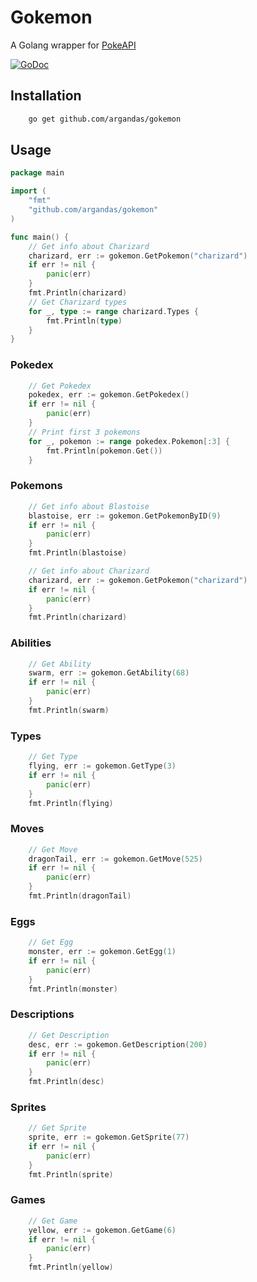 # Gokemon
A Golang wrapper for [PokeAPI](http://pokeapi.co/)

[![GoDoc](http://godoc.org/github.com/argandas/gokemon?status.svg)](http://godoc.org/github.com/argandas/gokemon)

## Installation

```bash
	go get github.com/argandas/gokemon
```

## Usage

```go
package main

import (
	"fmt"
	"github.com/argandas/gokemon"
)

func main() {
	// Get info about Charizard
	charizard, err := gokemon.GetPokemon("charizard")
	if err != nil {
		panic(err)
	}
	fmt.Println(charizard)
	// Get Charizard types
	for _, type := range charizard.Types {
		fmt.Println(type)
	}
}
```

### Pokedex
```go
	// Get Pokedex
	pokedex, err := gokemon.GetPokedex()
	if err != nil {
		panic(err)
	}
	// Print first 3 pokemons
	for _, pokemon := range pokedex.Pokemon[:3] {
		fmt.Println(pokemon.Get())
	}
```

### Pokemons
```go
	// Get info about Blastoise
	blastoise, err := gokemon.GetPokemonByID(9)
	if err != nil {
		panic(err)
	}
	fmt.Println(blastoise)

	// Get info about Charizard
	charizard, err := gokemon.GetPokemon("charizard")
	if err != nil {
		panic(err)
	}
	fmt.Println(charizard)
```

### Abilities
```go
	// Get Ability
	swarm, err := gokemon.GetAbility(68)
	if err != nil {
		panic(err)
	}
	fmt.Println(swarm)
```

### Types
```go
	// Get Type
	flying, err := gokemon.GetType(3)
	if err != nil {
		panic(err)
	}
	fmt.Println(flying)
```

### Moves
```go
	// Get Move
	dragonTail, err := gokemon.GetMove(525)
	if err != nil {
		panic(err)
	}
	fmt.Println(dragonTail)
```

### Eggs
```go
	// Get Egg
	monster, err := gokemon.GetEgg(1)
	if err != nil {
		panic(err)
	}
	fmt.Println(monster)
```

### Descriptions
```go
	// Get Description
	desc, err := gokemon.GetDescription(200)
	if err != nil {
		panic(err)
	}
	fmt.Println(desc)
```

### Sprites
```go
	// Get Sprite
	sprite, err := gokemon.GetSprite(77)
	if err != nil {
		panic(err)
	}
	fmt.Println(sprite)
```

### Games
```go
	// Get Game
	yellow, err := gokemon.GetGame(6)
	if err != nil {
		panic(err)
	}
	fmt.Println(yellow)
```